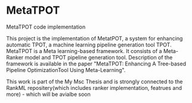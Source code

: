 # MetaTPOT
MetaTPOT code implementation

This project is the implementation of MetatPOT, a system for enhancing automatic TPOT, a machine learning pipeline generation tool TPOT. MetaTPOT is a Meta learning-based framework. It consists of a Meta-Ranker model and TPOT pipeline generation tool.
Description of the framework is available in the paper "MetaTPOT: Enhancing A Tree-based Pipeline OptimizationTool Using Meta-Learning".

This work is part of the My Msc Thesis and is strongly connected to the RankML repositery(which includes ranker implementation, featrues and more) - which will be avialbe soon
